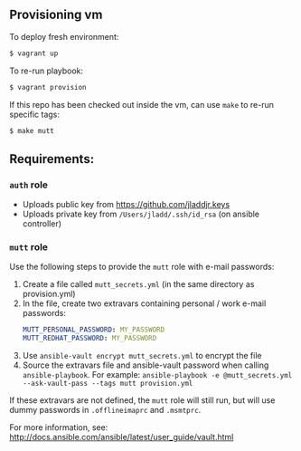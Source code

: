 ## Provisioning vm

To deploy fresh environment:

```bash
$ vagrant up
```

To re-run playbook:

```bash
$ vagrant provision
```

If this repo has been checked out inside the vm, can use `make` to re-run specific tags:

```bash
$ make mutt
```

## Requirements:

### `auth` role

* Uploads public key from https://github.com/jladdjr.keys
* Uploads private key from `/Users/jladd/.ssh/id_rsa` (on ansible controller)

### `mutt` role

Use the following steps to provide the `mutt` role with e-mail passwords:

1. Create a file called `mutt_secrets.yml` (in the same directory as provision.yml)
1. In the file, create two extravars containing personal / work e-mail passwords:
    ```yaml
    MUTT_PERSONAL_PASSWORD: MY_PASSWORD
    MUTT_REDHAT_PASSWORD: MY_PASSWORD
    ```
1. Use `ansible-vault encrypt mutt_secrets.yml` to encrypt the file
1. Source the extravars file and ansible-vault password when calling `ansible-playbook`. For example:
  `ansible-playbook -e @mutt_secrets.yml --ask-vault-pass --tags mutt provision.yml`

If these extravars are not defined, the `mutt` role will still run, but will use dummy passwords in `.offlineimaprc` and `.msmtprc`.

For more information, see:
http://docs.ansible.com/ansible/latest/user_guide/vault.html
